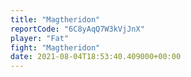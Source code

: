```yaml
---
title: "Magtheridon"
reportCode: "6C8yAqQ7W3kVjJnX"
player: "Fat"
fight: "Magtheridon"
date: 2021-08-04T18:53:40.409000+00:00
---
```


